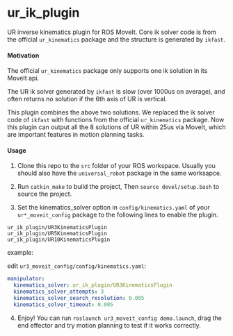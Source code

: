 # ur_ik_plugin

UR inverse kinematics plugin for ROS MoveIt. Core ik solver code is from the official `ur_kinematics` package and the structure is generated by `ikfast`.

#### Motivation

The official `ur_kinematics` package only supports one ik solution in its MoveIt api.

The UR ik solver generated by `ikfast` is slow (over 1000us on average), and often returns no solution if the 6th axis of UR is vertical.

This plugin combines the above two solutions. We replaced the ik solver code of `ikfast` with functions from the official `ur_kinematics` package. Now this plugin can output all the 8 solutions of UR within 25us via MoveIt, which are important features in motion planning tasks.

#### Usage

1. Clone this repo to the `src` folder of your ROS workspace. Usually you should also have the `universal_robot` package in the same worksapce.

2. Run   `catkin_make` to build the project, Then `source devel/setup.bash` to source the project.
   
3. Set the kinematics_solver option in `config/kinematics.yaml` of your `ur*_moveit_config` package to the following lines to enable the plugin.

```
ur_ik_plugin/UR3KinematicsPlugin
ur_ik_plugin/UR5KinematicsPlugin
ur_ik_plugin/UR10KinematicsPlugin
```

example:

edit `ur3_moveit_config/config/kinematics.yaml`:

```yaml
manipulator:
  kinematics_solver: ur_ik_plugin/UR3KinematicsPlugin 
  kinematics_solver_attempts: 3
  kinematics_solver_search_resolution: 0.005
  kinematics_solver_timeout: 0.005
```
4. Enjoy! You can run `roslaunch ur3_moveit_config demo.launch`,  drag the end effector and try motion planning to test if it works correctly. 
